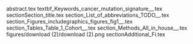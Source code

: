 abstract.tex
textbf_Keywords_cancer_mutation_signature__.tex
sectionSection_title.tex
section_List_of_abbreviations_TODO__.tex
section_Figures_includegraphics_figures_fig1__.tex
section_Tables_Table_1_Cohort__.tex
section_Methods_All_in_house__.tex
figures/download (2)/download (2).png
sectionAdditional_Fi.tex

